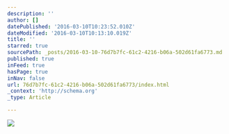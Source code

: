 ```yaml
---
description: ''
author: []
datePublished: '2016-03-10T10:23:52.010Z'
dateModified: '2016-03-10T10:13:10.019Z'
title: ''
starred: true
sourcePath: _posts/2016-03-10-76d7b7fc-61c2-4216-b06a-502d61fa6773.md
published: true
inFeed: true
hasPage: true
inNav: false
url: 76d7b7fc-61c2-4216-b06a-502d61fa6773/index.html
_context: 'http://schema.org'
_type: Article

---
```

![](https://the-grid-user-content.s3-us-west-2.amazonaws.com/c42f12a7-76d6-415d-853e-c0106e64f7db.png)